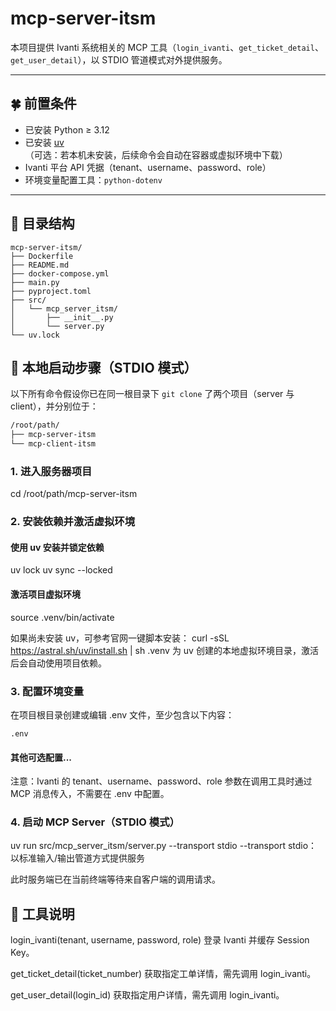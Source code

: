# mcp-server-itsm

本项目提供 Ivanti 系统相关的 MCP 工具（`login_ivanti`、`get_ticket_detail`、`get_user_detail`），以 STDIO 管道模式对外提供服务。

---

## 🍀 前置条件

- 已安装 Python ≥ 3.12  
- 已安装 [uv](https://astral.sh/uv)（可选：若本机未安装，后续命令会自动在容器或虚拟环境中下载）  
- Ivanti 平台 API 凭据（tenant、username、password、role）  
- 环境变量配置工具：`python-dotenv`

---

## 📂 目录结构

```plaintext
mcp-server-itsm/
├── Dockerfile
├── README.md
├── docker-compose.yml
├── main.py
├── pyproject.toml
├── src/
│   └── mcp_server_itsm/
│       ├── __init__.py
│       └── server.py
└── uv.lock
```

## 🚀 本地启动步骤（STDIO 模式）

以下所有命令假设你已在同一根目录下 `git clone` 了两个项目（server 与 client），并分别位于：

```bash
/root/path/
├── mcp-server-itsm
└── mcp-client-itsm
```

### 1. 进入服务器项目
cd /root/path/mcp-server-itsm

### 2. 安装依赖并激活虚拟环境
#### 使用 uv 安装并锁定依赖
uv lock
uv sync --locked
#### 激活项目虚拟环境
source .venv/bin/activate

如果尚未安装 uv，可参考官网一键脚本安装：
curl -sSL https://astral.sh/uv/install.sh | sh
.venv 为 uv 创建的本地虚拟环境目录，激活后会自动使用项目依赖。

### 3. 配置环境变量
在项目根目录创建或编辑 .env 文件，至少包含以下内容：
```
.env
```

#### 其他可选配置...
注意：Ivanti 的 tenant、username、password、role 参数在调用工具时通过 MCP 消息传入，不需要在 .env 中配置。

### 4. 启动 MCP Server（STDIO 模式）
uv run src/mcp_server_itsm/server.py --transport stdio
--transport stdio：以标准输入/输出管道方式提供服务

此时服务端已在当前终端等待来自客户端的调用请求。

## 📖 工具说明
login_ivanti(tenant, username, password, role)
登录 Ivanti 并缓存 Session Key。

get_ticket_detail(ticket_number)
获取指定工单详情，需先调用 login_ivanti。

get_user_detail(login_id)
获取指定用户详情，需先调用 login_ivanti。

